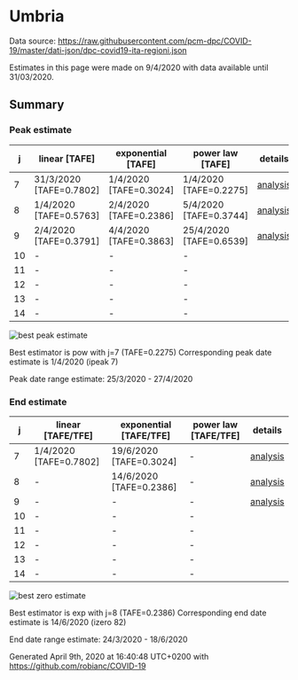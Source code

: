 # Umbria


Data source: https://raw.githubusercontent.com/pcm-dpc/COVID-19/master/dati-json/dpc-covid19-ita-regioni.json

Estimates in this page were made on 9/4/2020 with data available until 31/03/2020.


## Summary 

### Peak estimate 
|j|linear [TAFE]|exponential [TAFE]|power law [TAFE]|details|
|---|----|-----------|---------|-------|
|7|31/3/2020 [TAFE=0.7802]|1/4/2020 [TAFE=0.3024]|1/4/2020 [TAFE=0.2275]|[analysis](COVID-19_umbria_j7_2020-03-31.md)|
|8|1/4/2020 [TAFE=0.5763]|2/4/2020 [TAFE=0.2386]|5/4/2020 [TAFE=0.3744]|[analysis](COVID-19_umbria_j8_2020-03-31.md)|
|9|2/4/2020 [TAFE=0.3791]|4/4/2020 [TAFE=0.3863]|25/4/2020 [TAFE=0.6539]|[analysis](COVID-19_umbria_j9_2020-03-31.md)|
|10|-|-|-||
|11|-|-|-||
|12|-|-|-||
|13|-|-|-||
|14|-|-|-||

![best peak estimate](COVID-19_umbria_j7_2020-03-31.png)

Best estimator is pow with j=7 (TAFE=0.2275)
Corresponding peak date estimate is 1/4/2020 (ipeak 7)


Peak date range estimate: 25/3/2020 - 27/4/2020

### End estimate 
|j|linear [TAFE/TFE]|exponential [TAFE/TFE]|power law [TAFE/TFE]|details|
|---|----|-----------|---------|-------|
|7|1/4/2020 [TAFE=0.7802]|19/6/2020 [TAFE=0.3024]|-|[analysis](COVID-19_umbria_j7_2020-03-31.md)|
|8|-|14/6/2020 [TAFE=0.2386]|-|[analysis](COVID-19_umbria_j8_2020-03-31.md)|
|9|-|-|-|[analysis](COVID-19_umbria_j9_2020-03-31.md)|
|10|-|-|-||
|11|-|-|-||
|12|-|-|-||
|13|-|-|-||
|14|-|-|-||

![best zero estimate](COVID-19_umbria_j8_2020-03-31.png)

Best estimator is exp with j=8 (TAFE=0.2386)
Corresponding end date estimate is 14/6/2020 (izero 82)


End date range estimate: 24/3/2020 - 18/6/2020

Generated April 9th, 2020 at 16:40:48 UTC+0200 with https://github.com/robianc/COVID-19
